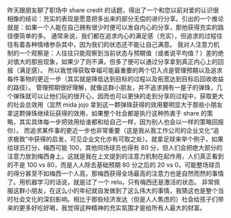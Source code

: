 昨天跟朋友聊了职场中 share credit 的话题，得出了一个和您以前对爱的认识很相像的结论：充实的表现是愿意把多出来的部分无偿的进行分享。引出的一个推论就是：如果一个人能在自己拥有很少时便可以发自内心的分享，那他获得充实的路径便简单的多。
通常来说，我们都在追求内心的满足感（充实），但追求的过程往往有着各种情绪参杂其中，因为我们的状态还不能让自己满意。
我对人注意力机制的一个观察是：人往往只能观察到当前状态与预期值（或者说平均值？）差的绝对值大的那些现象，如果少了则不满，但多了便可以通过分享拿到真正内心上的回报（满足感）。
所以我觉得获取幸福可能最重要的两个切入点是管理预期以及追求每件事物的更近一步（其实就是降低达到目标的过程以及拓宽达到目标后回收收益的路径）。
管理预期很好理解，就像这群小朋友，并不追求拥有一屋子的弹珠，几个弹珠就可以让他们玩的很开心，因而也可以更快的走到分享的过程中，获取更大的社会总效用（显然 mida jojo 拿到这一颗弹珠获得的效用要明显大于那些小朋友拿这颗弹珠继续玩获得的效用，如果整个社会都是执行这种热衷于 share 的策略，其实具体每一步把效用给谁都和给自己一样，因为别人也会以一样的策略回报你）。
而追求某件事的更近一步也非常重要（这是我从我工作公司的企业文化“追求极致”中获得的启发，可见企业文化亦有可取之处）。就拿足球来举个例子，如果给球员打分，梅西可能 100，其他同场球员也得有 80 分，但人们会把绝大部分的注意力放到梅西身上。这就是我在上文提到的注意力机制在起作用，人们真正看到的不是 100 vs 80，而是人人除去基础预期 80 分之后的 20 vs 0，可能整场球员的得分甚至不如梅西一个人高，那梅西获得全场最高的注意力也是自然而然的事情了。用机器学习的话说，就是过了一个 relu，只有梅西还是激活的状态。
非常佩服这群小朋友，在这么小的年纪就自发做到了这么伟大的事情，我猜这也是整个当时社会文化的深刻影响。相比于那些经济发达（但是人人焦虑的）社会给孩子们带来的更多好吃好喝，我觉得这种精神的充实氛围才是给所有人最大的财富。
